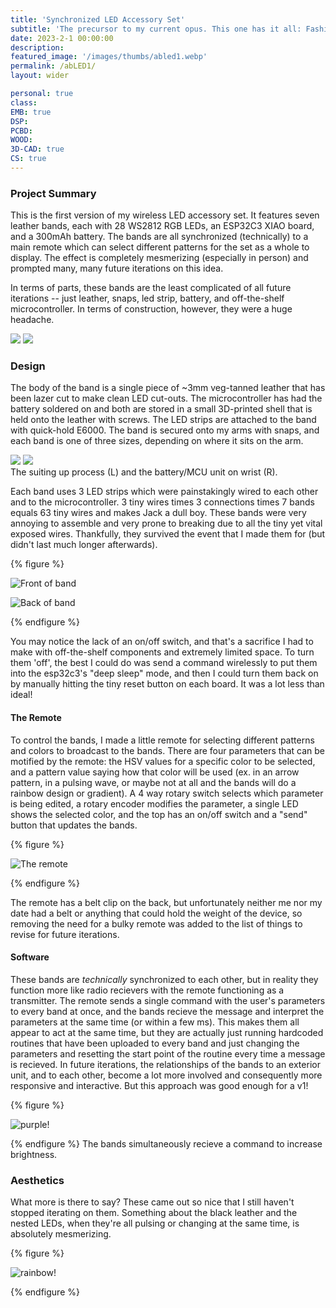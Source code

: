 ```yaml
---
title: 'Synchronized LED Accessory Set'
subtitle: 'The precursor to my current opus. This one has it all: Fashion! Wifi! Authentic Dead Cow! And of course, USB-C.'
date: 2023-2-1 00:00:00
description:
featured_image: '/images/thumbs/abled1.webp'
permalink: /abLED1/
layout: wider

personal: true
class:
EMB: true
DSP:
PCBD:
WOOD:
3D-CAD: true
CS: true
---
```


<h3> Project Summary </h3>

This is the first version of my wireless LED accessory set. It features seven leather bands, each with 28 WS2812 RGB LEDs, an ESP32C3 XIAO board, and a 300mAh battery. The bands are all synchronized (technically) to a main remote which can select different patterns for the set as a whole to display. The effect is completely mesmerizing (especially in person) and prompted many, many future iterations on this idea.

In terms of parts, these bands are the least complicated of all future iterations -- just leather, snaps, led strip, battery, and off-the-shelf microcontroller. In terms of construction, however, they were a huge headache. 

<!-- {% figure %}
<p><img src="/images/abled1/red_crop.webp" alt="Posing in bands on red setting"></p>
{% endfigure %} -->
<div class="gallery" data-columns="2">
	<img src="/images/abled1/blue_side.webp">
	<img src="/images/abled1/red_side.webp">
</div>

<h3> Design </h3>

The body of the band is a single piece of ~3mm veg-tanned leather that has been lazer cut to make clean LED cut-outs. The microcontroller has had the battery soldered on and both are stored in a small 3D-printed shell that is held onto the leather with screws. The LED strips are attached to the band with quick-hold E6000. The band is secured onto my arms with snaps, and each band is one of three sizes, depending on where it sits on the arm.

<div class="gallery" data-columns="2">
	<img src="/images/abled1/suit_upc.webp">
	<img src="/images/abled1/on_wristc.webp">
</div>
    The suiting up process (L) and the battery/MCU unit on wrist (R).

Each band uses 3 LED strips which were painstakingly wired to each other and to the microcontroller. 3 tiny wires times 3 connections times 7 bands equals 63 tiny wires and makes Jack a dull boy. These bands were very annoying to assemble and very prone to breaking due to all the tiny yet vital exposed wires. Thankfully, they survived the event that I made them for (but didn't last much longer afterwards).

{% figure %}
<p><img src="/images/abled1/front.webp" alt="Front of band"></p>
<p><img src="/images/abled1/back.webp" alt="Back of band"></p>
{% endfigure %}

You may notice the lack of an on/off switch, and that's a sacrifice I had to make with off-the-shelf components and extremely limited space. To turn them 'off', the best I could do was send a command wirelessly to put them into the esp32c3's "deep sleep" mode, and then I could turn them back on by manually hitting the tiny reset button on each board. It was a lot less than ideal!

<!-- {% figure %}
<p><img src="/images/abled1/walk_blue.webp" alt="walking around"></p>
{% endfigure %} -->

<h4> The Remote </h4>

To control the bands, I made a little remote for selecting different patterns and colors to broadcast to the bands. There are four parameters that can be motified by the remote: the HSV values for a specific color to be selected, and a pattern value saying how that color will be used (ex. in an arrow pattern, in a pulsing wave, or maybe not at all and the bands will do a rainbow design or gradient). A 4 way rotary switch selects which parameter is being edited, a rotary encoder modifies the parameter, a single LED shows the selected color, and the top has an on/off switch and a "send" button that updates the bands.

{% figure %}
<p><img src="/images/abled1/remote.webp" alt="The remote"></p>
{% endfigure %}

The remote has a belt clip on the back, but unfortunately neither me nor my date had a belt or anything that could hold the weight of the device, so removing the need for a bulky remote was added to the list of things to revise for future iterations.

<h4> Software </h4>

These bands are *technically* synchronized to each other, but in reality they function more like radio recievers with the remote functioning as a transmitter. The remote sends a single command with the user's parameters to every band at once, and the bands recieve the message and interpret the parameters at the same time (or within a few ms). This makes them all appear to act at the same time, but they are actually just running hardcoded routines that have been uploaded to every band and just changing the parameters and resetting the start point of the routine every time a message is recieved. In future iterations, the relationships of the bands to an exterior unit, and to each other, become a lot more involved and consequently more responsive and interactive. But this approach was good enough for a v1!

{% figure %}
<p><img src="/images/abled1/purple.gif" alt="purple!"></p>
{% endfigure %}
    The bands simultaneously recieve a command to increase brightness.


<h3> Aesthetics </h3>

What more is there to say? These came out so nice that I still haven't stopped iterating on them. Something about the black leather and the nested LEDs, when they're all pulsing or changing at the same time, is absolutely mesmerizing.

{% figure %}
<p><img src="/images/abled1/rain1.gif" alt="rainbow!"></p>
{% endfigure %}
